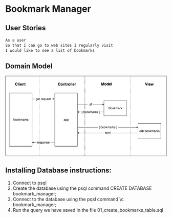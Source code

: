 # Bookmark Manager

## User Stories

```
As a user
So that I can go to web sites I regularly visit
I would like to see a list of bookmarks
```

## Domain Model

 ![Bookmark Manager domain model](./images/bookmark_manager_1.png)


 ## Installing Database instructions:

 1. Connect to psql
 2. Create the database using the psql command CREATE DATABASE bookmark_manager;
 3. Connect to the database using the pqsl command \c bookmark_manager;
 4. Run the query we have saved in the file 01_create_bookmarks_table.sql

 